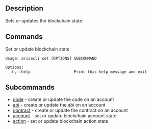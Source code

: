 ## Description
Sets or updates the blockchain state.
## Commands

Set or update blockchain state

```console
Usage: arisecli set [OPTIONS] SUBCOMMAND

Options:
  -h,--help                   Print this help message and exit
```

## Subcommands
  
- [code](set-code) - create or update the code on an account
- [abi](set-abi) - create or update the abi on an account
- [contract](set-contract) - create or update the contract on an account
- [account](set-account) - set or update blockchain account state
- [action](set-action) - set or update blockchain action state

